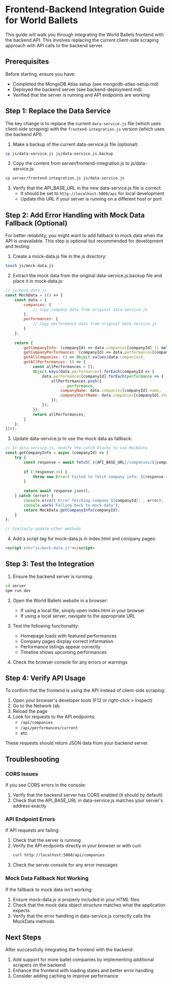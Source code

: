 # Frontend-Backend Integration Guide for World Ballets

This guide will walk you through integrating the World Ballets frontend with the backend API. This involves replacing the current client-side scraping approach with API calls to the backend server.

## Prerequisites

Before starting, ensure you have:
- Completed the MongoDB Atlas setup (see mongodb-atlas-setup.md)
- Deployed the backend server (see backend-deployment.md)
- Verified that the server is running and API endpoints are working

## Step 1: Replace the Data Service

The key change is to replace the current `data-service.js` file (which uses client-side scraping) with the `frontend-integration.js` version (which uses the backend API).

1. Make a backup of the current data-service.js file (optional):

```bash
cp js/data-service.js js/data-service.js.backup
```

2. Copy the content from server/frontend-integration.js to js/data-service.js:

```bash
cp server/frontend-integration.js js/data-service.js
```

3. Verify that the API_BASE_URL in the new data-service.js file is correct:
   - It should be set to `http://localhost:5000/api` for local development
   - Update this URL if your server is running on a different host or port

## Step 2: Add Error Handling with Mock Data Fallback (Optional)

For better reliability, you might want to add fallback to mock data when the API is unavailable. This step is optional but recommended for development and testing.

1. Create a mock-data.js file in the js directory:

```bash
touch js/mock-data.js
```

2. Extract the mock data from the original data-service.js.backup file and place it in mock-data.js:

```javascript
// js/mock-data.js
const MockData = (() => {
    const data = {
        companies: {
            // Copy company data from original data-service.js
        },
        performances: {
            // Copy performance data from original data-service.js
        }
    };
    
    return {
        getCompanyInfo: (companyId) => data.companies[companyId] || null,
        getCompanyPerformances: (companyId) => data.performances[companyId] || [],
        getAllCompanies: () => Object.values(data.companies),
        getAllPerformances: () => {
            const allPerformances = [];
            Object.keys(data.performances).forEach(companyId => {
                data.performances[companyId].forEach(performance => {
                    allPerformances.push({
                        ...performance,
                        companyName: data.companies[companyId].name,
                        companyShortName: data.companies[companyId].shortName
                    });
                });
            });
            return allPerformances;
        }
    };
})();
```

3. Update data-service.js to use the mock data as fallback:

```javascript
// In data-service.js, modify the catch blocks to use MockData
const getCompanyInfo = async (companyId) => {
    try {
        const response = await fetch(`${API_BASE_URL}/companies/${companyId}`);
        
        if (!response.ok) {
            throw new Error(`Failed to fetch company info: ${response.status} ${response.statusText}`);
        }
        
        return await response.json();
    } catch (error) {
        console.error(`Error fetching company ${companyId}:`, error);
        console.warn('Falling back to mock data');
        return MockData.getCompanyInfo(companyId);
    }
};

// Similarly update other methods
```

4. Add a script tag for mock-data.js in index.html and company pages:

```html
<script src="js/mock-data.js"></script>
```

## Step 3: Test the Integration

1. Ensure the backend server is running:

```bash
cd server
npm run dev
```

2. Open the World Ballets website in a browser:
   - If using a local file, simply open index.html in your browser
   - If using a local server, navigate to the appropriate URL

3. Test the following functionality:
   - Homepage loads with featured performances
   - Company pages display correct information
   - Performance listings appear correctly
   - Timeline shows upcoming performances

4. Check the browser console for any errors or warnings

## Step 4: Verify API Usage

To confirm that the frontend is using the API instead of client-side scraping:

1. Open your browser's developer tools (F12 or right-click > Inspect)
2. Go to the Network tab
3. Reload the page
4. Look for requests to the API endpoints:
   - `/api/companies`
   - `/api/performances/current`
   - etc.

These requests should return JSON data from your backend server.

## Troubleshooting

### CORS Issues

If you see CORS errors in the console:

1. Verify that the backend server has CORS enabled (it should by default)
2. Check that the API_BASE_URL in data-service.js matches your server's address exactly

### API Endpoint Errors

If API requests are failing:

1. Check that the server is running
2. Verify the API endpoints directly in your browser or with curl:
   ```bash
   curl http://localhost:5000/api/companies
   ```
3. Check the server console for any error messages

### Mock Data Fallback Not Working

If the fallback to mock data isn't working:

1. Ensure mock-data.js is properly included in your HTML files
2. Check that the mock data object structure matches what the application expects
3. Verify that the error handling in data-service.js correctly calls the MockData methods

## Next Steps

After successfully integrating the frontend with the backend:

1. Add support for more ballet companies by implementing additional scrapers on the backend
2. Enhance the frontend with loading states and better error handling
3. Consider adding caching to improve performance
